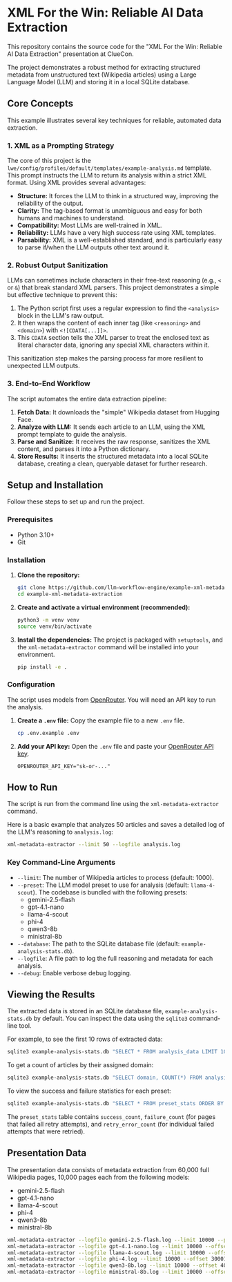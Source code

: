 # XML For the Win: Reliable AI Data Extraction

This repository contains the source code for the "XML For the Win: Reliable AI Data Extraction" presentation at ClueCon.

The project demonstrates a robust method for extracting structured metadata from unstructured text (Wikipedia articles) using a Large Language Model (LLM) and storing it in a local SQLite database.

## Core Concepts

This example illustrates several key techniques for reliable, automated data extraction.

### 1. XML as a Prompting Strategy

The core of this project is the `lwe/config/profiles/default/templates/example-analysis.md` template. This prompt instructs the LLM to return its analysis within a strict XML format. Using XML provides several advantages:
-   **Structure:** It forces the LLM to think in a structured way, improving the reliability of the output.
-   **Clarity:** The tag-based format is unambiguous and easy for both humans and machines to understand.
-   **Compatibility:** Most LLMs are well-trained in XML.
-   **Reliability:** LLMs have a very high success rate using XML templates.
-   **Parsability:** XML is a well-established standard, and is particularly easy to parse if/when the LLM outputs other text around it.

### 2. Robust Output Sanitization

LLMs can sometimes include characters in their free-text reasoning (e.g., `<` or `&`) that break standard XML parsers. This project demonstrates a simple but effective technique to prevent this:
1.  The Python script first uses a regular expression to find the `<analysis>` block in the LLM's raw output.
2.  It then wraps the content of each inner tag (like `<reasoning>` and `<domain>`) with `<![CDATA[...]]>`.
3.  This `CDATA` section tells the XML parser to treat the enclosed text as literal character data, ignoring any special XML characters within it.

This sanitization step makes the parsing process far more resilient to unexpected LLM outputs.

### 3. End-to-End Workflow

The script automates the entire data extraction pipeline:

1.  **Fetch Data:** It downloads the "simple" Wikipedia dataset from Hugging Face.
2.  **Analyze with LLM:** It sends each article to an LLM, using the XML prompt template to guide the analysis.
3.  **Parse and Sanitize:** It receives the raw response, sanitizes the XML content, and parses it into a Python dictionary.
4.  **Store Results:** It inserts the structured metadata into a local SQLite database, creating a clean, queryable dataset for further research.

## Setup and Installation

Follow these steps to set up and run the project.

### Prerequisites

-   Python 3.10+
-   Git

### Installation

1.  **Clone the repository:**
    ```bash
    git clone https://github.com/llm-workflow-engine/example-xml-metadata-extraction.git
    cd example-xml-metadata-extraction
    ```

2.  **Create and activate a virtual environment (recommended):**
    ```bash
    python3 -m venv venv
    source venv/bin/activate
    ```

3.  **Install the dependencies:**
    The project is packaged with `setuptools`, and the `xml-metadata-extractor` command will be installed into your environment.
    ```bash
    pip install -e .
    ```

### Configuration

The script uses models from [OpenRouter](https://openrouter.ai/). You will need an API key to run the analysis.

1.  **Create a `.env` file:**
    Copy the example file to a new `.env` file.
    ```bash
    cp .env.example .env
    ```

2.  **Add your API key:**
    Open the `.env` file and paste your [OpenRouter API key](https://openrouter.ai/settings/keys).
    ```
    OPENROUTER_API_KEY="sk-or-..."
    ```

## How to Run

The script is run from the command line using the `xml-metadata-extractor` command.

Here is a basic example that analyzes 50 articles and saves a detailed log of the LLM's reasoning to `analysis.log`:
```bash
xml-metadata-extractor --limit 50 --logfile analysis.log
```

### Key Command-Line Arguments
* `--limit`: The number of Wikipedia articles to process (default: 1000).
* `--preset`: The LLM model preset to use for analysis (default: `llama-4-scout`). The codebase is bundled with the following presets:
  * gemini-2.5-flash
  * gpt-4.1-nano
  * llama-4-scout
  * phi-4
  * qwen3-8b
  * ministral-8b
* `--database`: The path to the SQLite database file (default: `example-analysis-stats.db`).
* `--logfile`: A file path to log the full reasoning and metadata for each analysis.
* `--debug`: Enable verbose debug logging.

## Viewing the Results

The extracted data is stored in an SQLite database file, `example-analysis-stats.db` by default. You can inspect the data using the `sqlite3` command-line tool.

For example, to see the first 10 rows of extracted data:
```bash
sqlite3 example-analysis-stats.db "SELECT * FROM analysis_data LIMIT 10;"
```

To get a count of articles by their assigned domain:
```bash
sqlite3 example-analysis-stats.db "SELECT domain, COUNT(*) FROM analysis_data GROUP BY domain;"
```

To view the success and failure statistics for each preset:
```bash
sqlite3 example-analysis-stats.db "SELECT * FROM preset_stats ORDER BY success_count DESC;"
```
The `preset_stats` table contains `success_count`, `failure_count` (for pages that failed all retry attempts), and `retry_error_count` (for individual failed attempts that were retried).

## Presentation Data

The presentation data consists of metadata extraction from 60,000 full Wikipedia pages, 10,000 pages each from the following models:

* gemini-2.5-flash
* gpt-4.1-nano
* llama-4-scout
* phi-4
* qwen3-8b
* ministral-8b

```sh
xml-metadata-extractor --logfile gemini-2.5-flash.log --limit 10000 --preset gemini-2.5-flash
xml-metadata-extractor --logfile gpt-4.1-nano.log --limit 10000 --offset 10001 --preset gpt-4.1-nano
xml-metadata-extractor --logfile llama-4-scout.log --limit 10000 --offset 20001 --preset llama-4-scout
xml-metadata-extractor --logfile phi-4.log --limit 10000 --offset 30001 --preset phi-4
xml-metadata-extractor --logfile qwen3-8b.log --limit 10000 --offset 40001 --preset qwen3-8b
xml-metadata-extractor --logfile ministral-8b.log --limit 10000 --offset 50001 --preset ministral-8b
```
